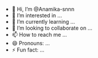 - 👋 Hi, I’m @Anamika-snnn
- 👀 I’m interested in ...
- 🌱 I’m currently learning ...
- 💞️ I’m looking to collaborate on ...
- 📫 How to reach me ...
- 😄 Pronouns: ...
- ⚡ Fun fact: ...

<!---
Anamika-snnn/Anamika-snnn is a ✨ special ✨ repository because its `README.md` (this file) appears on your GitHub profile.
You can click the Preview link to take a look at your changes.
--->
